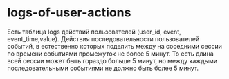 # logs-of-user-actions

Есть таблица logs действий пользователей (user_id, event, event_time,value). Действия последовательности пользователей событий, в естественно которых поделить между на соседними сессии по времени событиями промежуток не более 5 минут. То есть длина всей сессии может быть гораздо больше 5 минут, но между каждыми последовательными событиями не должно быть более 5 минут.
